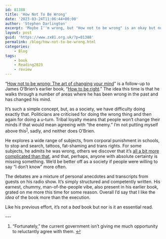 ```yaml
---
id: 81388
title: 'How Not To Be Wrong'
date: '2023-03-24T11:06:44+00:00'
author: 'Stephen Darlington'
excerpt: 'Maybe I''m wrong, but "How not to be wrong" is an okay but not essential read.'
layout: post
guid: 'https://www.zx81.org.uk/?p=81388'
permalink: /blog/how-not-to-be-wrong.html
categories:
    - Blog
tags:
    - book
    - Reading2023
    - review
---
```


<span style="font-size: revert;">“</span>[How not to be wrong: The art of changing your mind](https://amzn.to/422RJ2t)<span style="font-size: revert;">” is a follow-up to James O’Brien’s earlier book, “</span>[How to be right](https://www.zx81.org.uk/blog/how-to-be-right.html)<span style="font-size: revert;">.” The idea this time is that he walks through a number of areas where he has been wrong in the past and has changed his mind.</span>

It’s such a simple concept, but, as a society, we have difficulty doing exactly that. Politicians are criticised for doing the wrong thing and then again for doing a u-turn. Tribal loyalty means that people won’t change their minds if that would mean agreeing with “the enemy.” I’m not putting myself above this<sup>[1](#fn1-16568 "see footnote")</sup>, sadly, and neither does O’Brien.

He explores a wide range of subjects, from corporal punishment in schools, to stop and search, tattoos, fat-shaming and trans rights. For some subjects, he admits he was wrong, others we discover that it’s [all a bit more complicated than that](https://www.zx81.org.uk/blog/reading-2016.html), and that, perhaps, anyone with absolute certainty is missing something. We’d be better off as a society if people were willing to say “I don’t know” more often.

The debates are a mixture of personal anecdotes and transcripts from guests on his radio show. It’s simply structured and competently written. His earnest, chummy, man-of-the-people vibe, also present in his earlier book, grated on me more this time for some reason. Overall I’d say that I like the *idea* of the book more than the execution.

Like his previous effort, it’s not a *bad* book but nor is it an essential read.

<div class="footnotes">---

1. “Fortunately,” the current government isn’t giving me much opportunity to reluctantly agree with them. [↩︎](#fnr1-16568 "return to article")

</div>